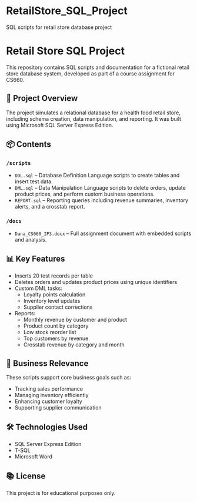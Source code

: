 # RetailStore_SQL_Project
SQL scripts for retail store database project
# Retail Store SQL Project

This repository contains SQL scripts and documentation for a fictional retail store database system, developed as part of a course assignment for CS660.

## 📁 Project Overview

The project simulates a relational database for a health food retail store, including schema creation, data manipulation, and reporting. It was built using Microsoft SQL Server Express Edition.

## 📦 Contents

### `/scripts`
- `DDL.sql` – Database Definition Language scripts to create tables and insert test data.
- `DML.sql` – Data Manipulation Language scripts to delete orders, update product prices, and perform custom business operations.
- `REPORT.sql` – Reporting queries including revenue summaries, inventory alerts, and a crosstab report.

### `/docs`
- `Dana_CS660_IP3.docx` – Full assignment document with embedded scripts and analysis.

## 📊 Key Features

- Inserts 20 test records per table
- Deletes orders and updates product prices using unique identifiers
- Custom DML tasks:
  - Loyalty points calculation
  - Inventory level updates
  - Supplier contact corrections
- Reports:
  - Monthly revenue by customer and product
  - Product count by category
  - Low stock reorder list
  - Top customers by revenue
  - Crosstab revenue by category and month

## 🎯 Business Relevance

These scripts support core business goals such as:
- Tracking sales performance
- Managing inventory efficiently
- Enhancing customer loyalty
- Supporting supplier communication

## 🛠️ Technologies Used

- SQL Server Express Edition
- T-SQL
- Microsoft Word

## 📚 License

This project is for educational purposes only.

